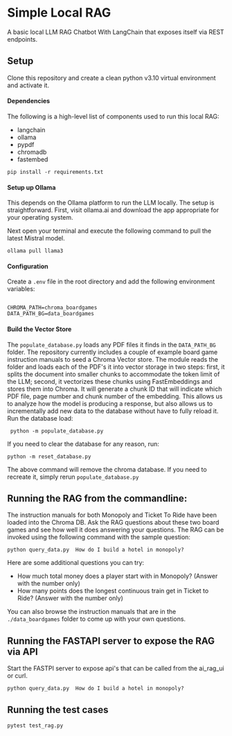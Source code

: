 # Simple Local RAG

A basic local LLM RAG Chatbot With LangChain that exposes itself via REST endpoints.

## Setup

Clone this repository and create a clean python v3.10 virtual environment and activate it.

#### Dependencies

The following is a high-level list of components used to run this local RAG:

- langchain
- ollama
- pypdf
- chromadb
- fastembed

```
pip install -r requirements.txt
```

#### Setup up Ollama

This depends on the Ollama platform to run the LLM locally. The setup is straightforward. First, visit ollama.ai and download the app appropriate for your operating system.

Next open your terminal and execute the following command to pull the latest Mistral model.

```
ollama pull llama3
```

#### Configuration

Create a `.env` file in the root directory and add the following environment variables:

```.env

CHROMA_PATH=chroma_boardgames
DATA_PATH_BG=data_boardgames
```

#### Build the Vector Store

The `populate_database.py` loads any PDF files it finds in the `DATA_PATH_BG` folder. The repository currently includes a couple of example board game instruction manuals to seed a Chroma Vector store. The module reads the folder and loads each of the PDF's it into vector storage in two steps: first, it splits the document into smaller chunks to accommodate the token limit of the LLM; second, it vectorizes these chunks using FastEmbeddings and stores them into Chroma. It will generate a chunk ID that will indicate which PDF file, page number and chunk number of the embedding. This allows us to analyze how the model is producing a response, but also allows us to incrementally add new data to the database without have to fully reload it. Run the database load:

` python -m populate_database.py`

If you need to clear the database for any reason, run:

`python -m reset_database.py`

The above command will remove the chroma database. If you need to recreate it, simply rerun `populate_database.py`

## Running the RAG from the commandline:

The instruction manuals for both Monopoly and Ticket To Ride have been loaded into the Chroma DB. Ask the RAG questions about these two board games and see how well it does answering your questions. The RAG can be invoked using the following command with the sample question:

```
python query_data.py  How do I build a hotel in monopoly?
```

Here are some additional questions you can try:

- How much total money does a player start with in Monopoly? (Answer with the number only)
- How many points does the longest continuous train get in Ticket to Ride? (Answer with the number only)

You can also browse the instruction manuals that are in the `./data_boardgames` folder to come up with your own questions.

## Running the FASTAPI server to expose the RAG via API

Start the FASTPI server to expose api's that can be called from the ai_rag_ui or curl.

```
python query_data.py  How do I build a hotel in monopoly?
```

## Running the test cases

```
pytest test_rag.py
```
